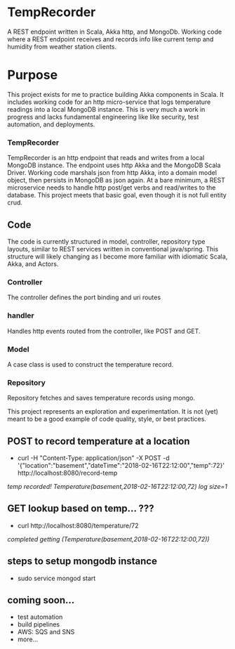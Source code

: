 # TempRecorder
A REST endpoint written in Scala, Akka http, and MongoDb.
Working code where a REST endpoint receives and records info like current temp and humidity from weather station clients.

# Purpose
This project exists for me to practice building Akka components in Scala.
It includes working code for an http micro-service that logs temperature readings into a local MongoDB instance.
This is very much a work in progress and lacks fundamental engineering like like security, test automation, and deployments.

### TempRecorder 
TempRecorder is an http endpoint that reads and writes from a local MongoDB instance. 
The endpoint uses http Akka and the MongoDB Scala Driver.
Working code marshals json from http Akka, into a domain model object, then persists in MongoDB as json again.
At a bare minimum, a REST microservice needs to handle http post/get verbs and read/writes to the database.
This project meets that basic goal, even though it is not full entity crud.

## Code
The code is currently structured in model, controller, repository type layouts, similar to REST services written in conventional java/spring.
This structure will likely changing as I become more familiar with idiomatic Scala, Akka,  and Actors.  

### Controller
The controller defines the port binding and uri routes 

### handler
Handles http events routed from the controller, like POST and GET.

### Model
A case class is used to construct the temperature record.

### Repository
Repository fetches and saves temperature records using mongo.

This project represents an exploration and experimentation.  It is not (yet) meant to be a good example of code quality, style, or best practices.

## POST to record temperature at a location
* curl -H "Content-Type: application/json" -X POST -d '{"location":"basement","dateTime":"2018-02-16T22:12:00","temp":72}' http://localhost:8080/record-temp

_temp recorded! Temperature(basement,2018-02-16T22:12:00,72) log size=1_

## GET lookup based on temp... ???
* curl http://localhost:8080/temperature/72

_completed getting (Temperature(basement,2018-02-16T22:12:00,72))_

## steps to setup mongodb instance
* sudo service mongod start

## coming soon...
* test automation
* build pipelines
* AWS: SQS and SNS
* more...